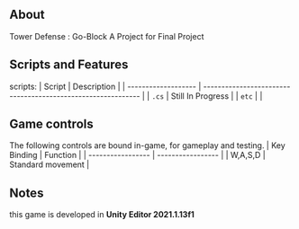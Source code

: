 ## About
Tower Defense : Go-Block
A Project for Final Project

## Scripts and Features
scripts:
|  Script       | Description                                                  |
| ------------------- | ------------------------------------------------------------ |
| `.cs` | Still In Progress |
| `etc`  | |

## Game controls
The following controls are bound in-game, for gameplay and testing.
| Key Binding       | Function          |
| ----------------- | ----------------- |
| W,A,S,D           | Standard movement |

## Notes
this game is developed in **Unity Editor 2021.1.13f1**
